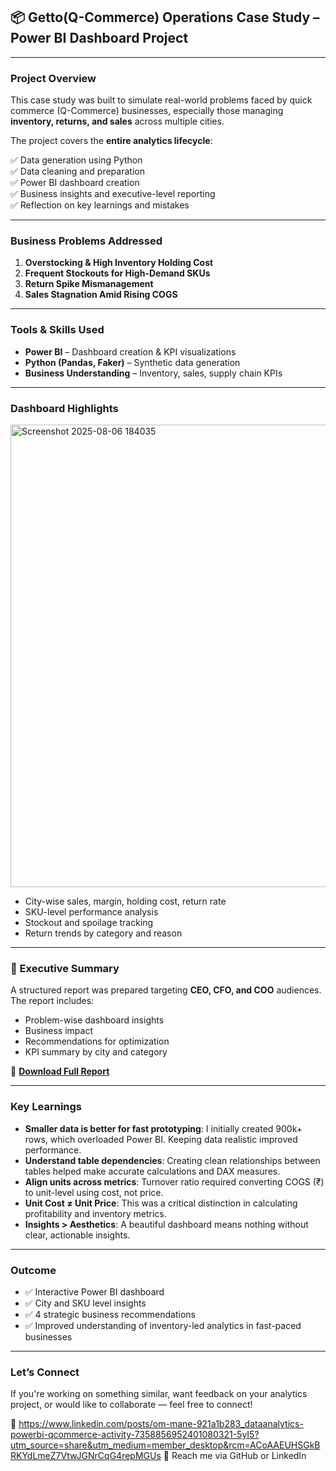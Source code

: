 ## 📦  Getto(Q-Commerce) Operations Case Study – Power BI Dashboard Project
---

### Project Overview

This case study was built to simulate real-world problems faced by quick commerce (Q-Commerce) businesses, especially those managing **inventory, returns, and sales** across multiple cities.  

The project covers the **entire analytics lifecycle**:

✅ Data generation using Python  
✅ Data cleaning and preparation  
✅ Power BI dashboard creation  
✅ Business insights and executive-level reporting  
✅ Reflection on key learnings and mistakes

---

### Business Problems Addressed

1. **Overstocking & High Inventory Holding Cost**  
2. **Frequent Stockouts for High-Demand SKUs**  
3. **Return Spike Mismanagement**  
4. **Sales Stagnation Amid Rising COGS**

---

###  Tools & Skills Used

- **Power BI** – Dashboard creation & KPI visualizations  
- **Python (Pandas, Faker)** – Synthetic data generation   
- **Business Understanding** – Inventory, sales, supply chain KPIs

---

### Dashboard Highlights

<img width="1236" height="740" alt="Screenshot 2025-08-06 184035" src="https://github.com/user-attachments/assets/9cdb971f-0a96-4e5f-9ec0-1a907e375e1c" />


- City-wise sales, margin, holding cost, return rate  
- SKU-level performance analysis  
- Stockout and spoilage tracking  
- Return trends by category and reason

---

### 📄 Executive Summary

A structured report was prepared targeting **CEO, CFO, and COO** audiences.  
The report includes:
- Problem-wise dashboard insights  
- Business impact  
- Recommendations for optimization  
- KPI summary by city and category  

📄 **[Download Full Report](https://github.com/O-M18/Q-commerece_Case_study/blob/main/Getto_Report.pdf)**

---

### Key Learnings

- **Smaller data is better for fast prototyping**: I initially created 900k+ rows, which overloaded Power BI. Keeping data realistic improved performance.
- **Understand table dependencies**: Creating clean relationships between tables helped make accurate calculations and DAX measures.
- **Align units across metrics**: Turnover ratio required converting COGS (₹) to unit-level using cost, not price.
- **Unit Cost ≠ Unit Price**: This was a critical distinction in calculating profitability and inventory metrics.
- **Insights > Aesthetics**: A beautiful dashboard means nothing without clear, actionable insights.

---

### Outcome

- ✅ Interactive Power BI dashboard  
- ✅ City and SKU level insights  
- ✅ 4 strategic business recommendations  
- ✅ Improved understanding of inventory-led analytics in fast-paced businesses

---

### Let’s Connect

If you're working on something similar, want feedback on your analytics project, or would like to collaborate — feel free to connect!

🔗 https://www.linkedin.com/posts/om-mane-921a1b283_dataanalytics-powerbi-qcommerce-activity-7358856952401080321-5yI5?utm_source=share&utm_medium=member_desktop&rcm=ACoAAEUHSGkBRKYdLmeZ7VtwJGNrCqG4repMGUs 
📧 Reach me via GitHub or LinkedIn


